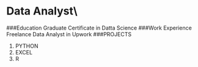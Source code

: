 # Data Analyst\
###Education
Graduate Certificate in Datta Science
###Work Experience
Freelance Data Analyst in Upwork
###PROJECTS
1. PYTHON
2. EXCEL
3. R
